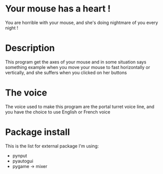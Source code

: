 # Your mouse has a heart !
You are horrible with your mouse, and she's doing nightmare of you every night !

# Description
This program get the axes of your mouse and in some situation says something example when
you move your mouse to fast horizontally or vertically, and she suffers when you clicked on her buttons

# The voice
The voice used to make this program are the portal turret voice line, and you have the choice
to use English or French voice

# Package install
This is the list for external package I'm using:
- pynput
- pyautogui
- pygame -> mixer
